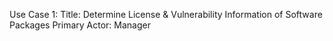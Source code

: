 
Use Case 1: 
Title: Determine License & Vulnerability Information of Software Packages 
Primary Actor: Manager 





